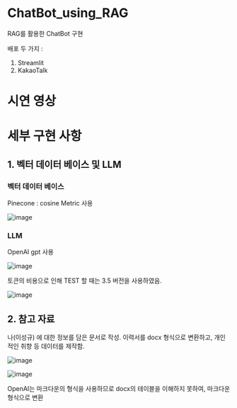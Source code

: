 # ChatBot_using_RAG

RAG를 활용한 ChatBot 구현

배포 두 가지 :
1. Streamlit
2. KakaoTalk

# 시연 영상

# 세부 구현 사항

## 1. 벡터 데이터 베이스 및 LLM

### 벡터 데이터 베이스 
Pinecone : cosine Metric 사용

![image](https://github.com/user-attachments/assets/c5594df6-0bd1-454b-a613-2afa26ecd6d3)

### LLM 

OpenAI gpt 사용 

![image](https://github.com/user-attachments/assets/109c07e9-ff8d-4549-af34-5be3ce1708b7)

토큰의 비용으로 인해 TEST 할 때는 3.5 버전을 사용하였음.

![image](https://github.com/user-attachments/assets/ba5397cc-a865-41a7-ad2f-043994617bb3)


## 2. 참고 자료

나(이성규) 에 대한 정보를 담은 문서로 작성. 이력서를 docx 형식으로 변환하고, 개인적인 취향 등 데이터를 제작함.

![image](https://github.com/user-attachments/assets/c2673781-e8c2-419b-bb29-b03a6eaabd2a)

![image](https://github.com/user-attachments/assets/a73f5b9a-6445-4476-b23e-346359508ce3)

OpenAI는 마크다운의 형식을 사용하므로 docx의 테이블을 이해하지 못하여, 마크다운 형식으로 변환

